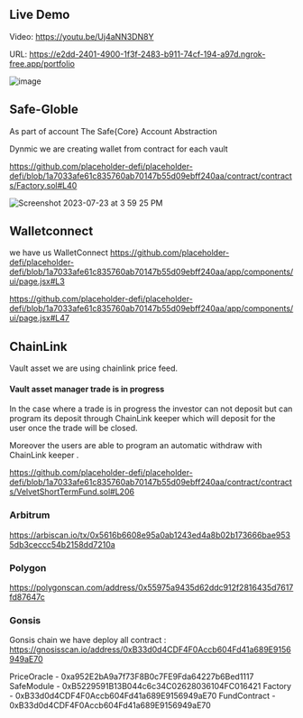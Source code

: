 ## Live Demo
Video: https://youtu.be/Uj4aNN3DN8Y

URL: https://e2dd-2401-4900-1f3f-2483-b911-74cf-194-a97d.ngrok-free.app/portfolio

![image](https://github.com/placeholder-defi/placeholder-defi/assets/114165664/cf630ffc-1b81-494b-983b-33de84e64aaa)

## Safe-Globle
As part of account The Safe{Core} Account Abstraction 

Dynmic we are creating wallet from contract for each vault

https://github.com/placeholder-defi/placeholder-defi/blob/1a7033afe61c835760ab70147b55d09ebff240aa/contract/contracts/Factory.sol#L40

![Screenshot 2023-07-23 at 3 59 25 PM](https://github.com/placeholder-defi/placeholder-defi/assets/114165664/b411b0f1-b078-4be8-a28a-8610dd13c26f)


## Walletconnect

we have us WalletConnect
https://github.com/placeholder-defi/placeholder-defi/blob/1a7033afe61c835760ab70147b55d09ebff240aa/app/components/ui/page.jsx#L3

https://github.com/placeholder-defi/placeholder-defi/blob/1a7033afe61c835760ab70147b55d09ebff240aa/app/components/ui/page.jsx#L47


## ChainLink

Vault asset we are using chainlink price feed.

#### Vault asset manager  trade is in progress
In the case where a trade is in progress the investor can not deposit but can program its deposit through  ChainLink keeper which will deposit for the user once the trade will be closed.

Moreover the users are able to program an automatic withdraw with ChainLink keeper .

https://github.com/placeholder-defi/placeholder-defi/blob/1a7033afe61c835760ab70147b55d09ebff240aa/contract/contracts/VelvetShortTermFund.sol#L206


### Arbitrum
https://arbiscan.io/tx/0x5616b6608e95a0ab1243ed4a8b02b173666bae9535db3ceccc54b2158dd7210a

### Polygon
https://polygonscan.com/address/0x55975a9435d62ddc912f2816435d7617fd87647c


### Gonsis
Gonsis chain we have deploy all contract : https://gnosisscan.io/address/0xB33d0d4CDF4F0Accb604Fd41a689E9156949aE70

PriceOracle - 0xa952E2bA9a7f73F8B0c7FE9Fda64227b6Bed1117
SafeModule - 0xB5229591B13B044c6c34C02628036104FC016421
Factory - 0xB33d0d4CDF4F0Accb604Fd41a689E9156949aE70
FundContract - 0xB33d0d4CDF4F0Accb604Fd41a689E9156949aE70
